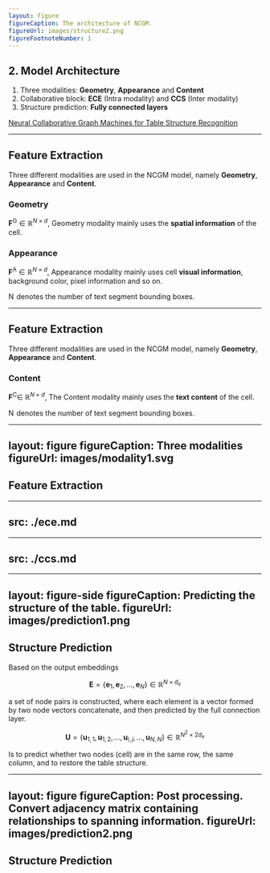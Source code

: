 ```yaml
---
layout: figure
figureCaption: The architecture of NCGM.
figureUrl: images/structure2.png
figureFootnoteNumber: 1
---
```


## 2. Model Architecture

1. Three modalities: **Geometry**, **Appearance** and **Content**
2. Collaborative block: **ECE** (Intra modality) and **CCS** (Inter modality)
3. Structure prediction: **Fully connected layers**

<Footnotes separator>
  <Footnote :number=1><a href="https://arxiv.org/abs/2111.13359" rel="noreferrer" target="_blank">Neural Collaborative Graph Machines for Table Structure Recognition</a></Footnote>
</Footnotes>

---

## Feature Extraction

Three different modalities are used in the NCGM model, namely **Geometry**, **Appearance** and **Content**.

### Geometry

$\mathbf{F}^{\mathrm{G}} \in \mathbb{R}^{N \times d}$, Geometry modality mainly uses the **spatial information** of the cell.

### Appearance

$\mathbf{F}^{\mathrm{A}} \in \mathbb{R}^{N \times d}$, Appearance modality mainly uses cell **visual information**, background color, pixel information and so on.

<Footnotes separator>
  <Footnote><span class="katex mord mathnormal" style="margin-right: 0.10903em;">N</span> denotes the number of text segment bounding boxes.</Footnote>
</Footnotes>

---

## Feature Extraction

Three different modalities are used in the NCGM model, namely **Geometry**, **Appearance** and **Content**.

### Content

$\mathbf{F}^{\mathrm{C}} \in$ $\mathbb{R}^{N \times d}$, The Content modality mainly uses the **text content** of the cell.

<Footnotes separator>
  <Footnote><span class="katex mord mathnormal" style="margin-right: 0.10903em;">N</span> denotes the number of text segment bounding boxes.</Footnote>
</Footnotes>

---
layout: figure
figureCaption: Three modalities
figureUrl: images/modality1.svg
---

## Feature Extraction

---
src: ./ece.md
---

---
src: ./ccs.md
---

---
layout: figure-side
figureCaption: Predicting the structure of the table.
figureUrl: images/prediction1.png
---

## Structure Prediction

Based on the output embeddings 

$$
\mathbf{E}=\left\{\mathbf{e}_1, \mathbf{e}_2, \ldots, \mathbf{e}_N\right\} \in \mathbb{R}^{N \times d_e}
$$

a set of node pairs is constructed, where each element is a vector formed by two node vectors concatenate, and then predicted by the full connection layer.

$$
\mathbf{U}=\left\{\mathbf{u}_{1,1}, \mathbf{u}_{1,2}, \ldots, \mathbf{u}_{i, j}, \ldots, \mathbf{u}_{N, N}\right\} \in \mathbb{R}^{N^2 \times 2 d_e}
$$

Is to predict whether two nodes (cell) are in the same row, the same column, and to restore the table structure.

---
layout: figure
figureCaption: Post processing. Convert adjacency matrix containing relationships to spanning information.
figureUrl: images/prediction2.png
---

## Structure Prediction